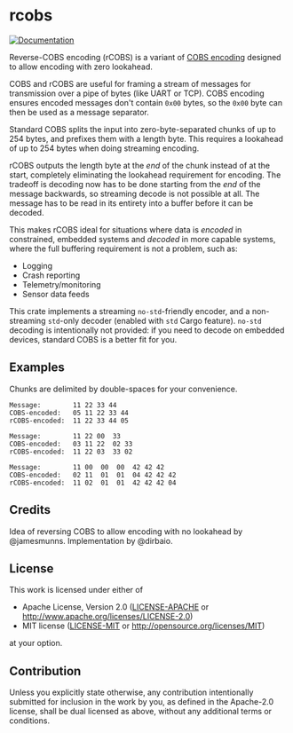 # rcobs

[![Documentation](https://docs.rs/rcobs/badge.svg)](https://docs.rs/rcobs)

Reverse-COBS encoding (rCOBS) is a variant of [COBS encoding](https://en.wikipedia.org/wiki/Consistent_Overhead_Byte_Stuffing) 
designed to allow encoding with zero lookahead.

COBS and rCOBS are useful for framing a stream of messages for transmission over a pipe of bytes (like UART or TCP).
COBS encoding ensures encoded messages don't contain `0x00` bytes, so the `0x00` byte can then be used as a message separator.

Standard COBS splits the input into zero-byte-separated chunks of up to 254 bytes, and prefixes them with 
a length byte. This requires a lookahead of up to 254 bytes when doing streaming encoding.

rCOBS outputs the length byte at the *end* of the chunk instead of at the start, completely
eliminating the lookahead requirement for encoding. The tradeoff is decoding now has to be done starting
from the *end* of the message backwards, so streaming decode is not possible at all. The message has to be
read in its entirety into a buffer before it can be decoded.

This makes rCOBS ideal for situations where data is *encoded* in constrained, embedded systems and *decoded* in 
more capable systems, where the full buffering requirement is not a problem, such as:

- Logging
- Crash reporting
- Telemetry/monitoring
- Sensor data feeds

This crate implements a streaming `no-std`-friendly encoder, and a non-streaming `std`-only decoder (enabled with `std` Cargo feature).
`no-std` decoding is intentionally not provided: if you need to decode on embedded devices, standard COBS is a better fit for you.

## Examples

Chunks are delimited by double-spaces for your convenience.

```
Message:        11 22 33 44
COBS-encoded:   05 11 22 33 44
rCOBS-encoded:  11 22 33 44 05

Message:        11 22 00  33
COBS-encoded:   03 11 22  02 33
rCOBS-encoded:  11 22 03  33 02

Message:        11 00  00  00  42 42 42
COBS-encoded:   02 11  01  01  04 42 42 42
rCOBS-encoded:  11 02  01  01  42 42 42 04
```

## Credits

Idea of reversing COBS to allow encoding with no lookahead by @jamesmunns. Implementation by @dirbaio.

## License

This work is licensed under either of

- Apache License, Version 2.0 ([LICENSE-APACHE](LICENSE-APACHE) or
  http://www.apache.org/licenses/LICENSE-2.0)
- MIT license ([LICENSE-MIT](LICENSE-MIT) or http://opensource.org/licenses/MIT)

at your option.

## Contribution

Unless you explicitly state otherwise, any contribution intentionally submitted
for inclusion in the work by you, as defined in the Apache-2.0 license, shall be
dual licensed as above, without any additional terms or conditions.
